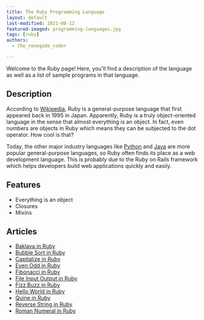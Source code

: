 ```yaml
---
title: The Ruby Programming Language
layout: default
last-modified: 2021-08-12
featured-imaged: programming-languages.jpg
tags: [ruby]
authors:
  - the_renegade_coder

---
```


Welcome to the Ruby page! Here, you'll find a description of the language as well as a list of sample programs in that language.

## Description

According to [Wikipedia][1], Ruby is a general-purpose language that first appeared back in 1995 in Japan. 
Apparently, Ruby is a truly object-oriented language in the sense that almost everything is an object. 
In fact, even numbers are objects in Ruby which means they can be subjected to the dot operator. How cool is that?

Today, the other major industry languages like [Python][2] and [Java][3] are more popular general-purpose languages, 
so Ruby often finds its place as a web development language. This is probably due to the Ruby on Rails 
framework which helps developers build web applications quickly and easily.
  
## Features
  
- Everything is an object
- Closures
- Mixins

[1]: https://en.wikipedia.org/wiki/Ruby_(programming_language)
[2]: https://en.wikipedia.org/wiki/Python_(programming_language)
[3]: https://en.wikipedia.org/wiki/Java_(programming_language)


## Articles

- [Baklava in Ruby](https://rzuckerm.github.io/sample-programs-website-copy/projects/baklava/ruby)
- [Bubble Sort in Ruby](https://rzuckerm.github.io/sample-programs-website-copy/projects/bubble-sort/ruby)
- [Capitalize in Ruby](https://rzuckerm.github.io/sample-programs-website-copy/projects/capitalize/ruby)
- [Even Odd in Ruby](https://rzuckerm.github.io/sample-programs-website-copy/projects/even-odd/ruby)
- [Fibonacci in Ruby](https://rzuckerm.github.io/sample-programs-website-copy/projects/fibonacci/ruby)
- [File Input Output in Ruby](https://rzuckerm.github.io/sample-programs-website-copy/projects/file-input-output/ruby)
- [Fizz Buzz in Ruby](https://rzuckerm.github.io/sample-programs-website-copy/projects/fizz-buzz/ruby)
- [Hello World in Ruby](https://rzuckerm.github.io/sample-programs-website-copy/projects/hello-world/ruby)
- [Quine in Ruby](https://rzuckerm.github.io/sample-programs-website-copy/projects/quine/ruby)
- [Reverse String in Ruby](https://rzuckerm.github.io/sample-programs-website-copy/projects/reverse-string/ruby)
- [Roman Numeral in Ruby](https://rzuckerm.github.io/sample-programs-website-copy/projects/roman-numeral/ruby)